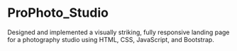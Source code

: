 # ProPhoto_Studio
Designed and implemented a visually striking, fully responsive landing page for a photography studio using HTML, CSS, JavaScript, and Bootstrap.
